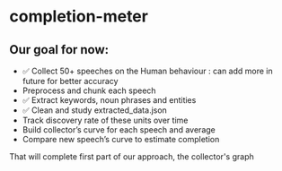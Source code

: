 # completion-meter

## Our goal for now:
- ✅ Collect 50+ speeches on the Human behaviour : can add more in future for better accuracy
- Preprocess and chunk each speech
- ✅ Extract keywords, noun phrases and entities
- ✅ Clean and study extracted_data.json
- Track discovery rate of these units over time
- Build collector’s curve for each speech and average
- Compare new speech’s curve to estimate completion

That will complete first part of our approach, the collector's graph